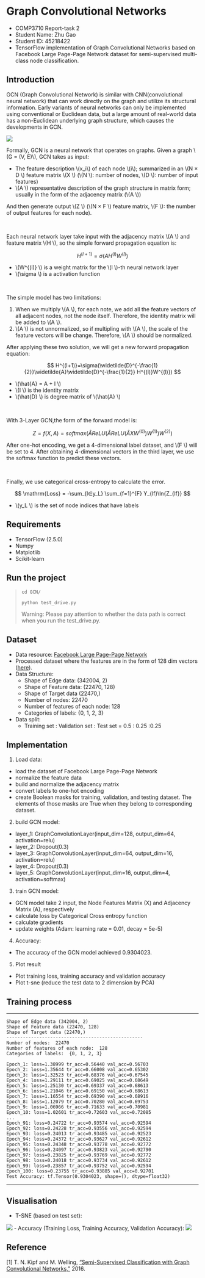 # Graph Convolutional Networks


 - COMP3710 Report-task 2
 - Student Name: Zhu Gao
 - Student ID: 45218422
 - TensorFlow implementation of Graph Convolutional Networks based on Facebook Large Page-Page Network dataset for semi-supervised multi-class node classification.


## Introduction

GCN (Graph Convolutional Network) is similar with CNN(convolutional neural network) that can work directly on the graph and utilize its structural information. Early variants of neural networks can only be implemented using conventional or Euclidean data, but a large amount of real-world data has a non-Euclidean underlying graph structure, which causes the developments in GCN.


<img src="https://github.com/SteveInUQ/PatternFlow/blob/topic-recognition/recognition/s4521842_GCN/GCN/image/GCN_process.png?raw=true">

<br/>

Formally, GCN is a neural network that operates on graphs. Given a graph \\(G = (V, E)\\), GCN takes as input:

- The feature description \\(x_i\\) of each node \\(i\\); summarized in an \\(N × D \\) feature matrix \\(X \\) (\\(N \\): number of nodes, \\(D \\): number of input features)
- \\(A \\) representative description of the graph structure in matrix form; usually in the form of the adjacency matrix (\\(A \\))

And then generate output \\(Z \\) (\\(N × F \\) feature matrix, \\(F \\): the number of output features for each node). 

<br/>

Each neural network layer take input with the adjacency matrix \\(A \\) and feature matrix \\(H \\), so the simple forward propagation equation is:

$$H^{(l+1)}=\sigma(AH^{(l)}W^{(l)})$$

- \\(W^{(l)} \\) is a weight matrix for the \\(l \\)-th neural network layer 
- \\(\sigma \\) is a activation function

<br/>

The simple model has two limitations:

1. When we multiply \\(A \\), for each note, we add all the feature vectors of all adjacent nodes, not the node itself. Therefore, the identity matrix will be added to \\(A \\).
2. \\(A \\) is not unnormalized, so if multipling with \\(A \\), the scale of the feature vectors will be change. Therefore, \\(A \\) should be normalized.

After applying these two solution, we will get a new forward propagation equation:

$$
H^{(l+1)}=\sigma(\widetilde{D}^{-\frac{1}{2}}\widetilde{A}\widetilde{D}^{-\frac{1}{2}} H^{(l)}W^{(l)})
$$

- \\(\hat{A} = A + I \\)
- \\(I \\) is the identity matrix
- \\(\hat{D} \\) is degree matrix of \\(\hat{A} \\)

<br/>

With 3-Layer GCN,the form of the forward model is:

$$
Z = f(X,A) = softmax(\hat{A}ReLU(\hat{A} ReLU(\hat{A} X W^{(0)}) W^{(1)}) W^{(2)})
$$

After one-hot encoding, we get a 4-dimensional label dataset, and \\(F \\) will be set to 4. After obtaining 4-dimensional vectors in the third layer, we use the softmax function to predict these vectors.

<br/>

Finally, we use categorical cross-entropy to calculate the error.

$$
\mathrm{Loss} = -\sum_{l∈y_L} \sum_{f=1}^{F} Y_{lf}\ln{Z_{lf}}
$$

- \\(y_L \\) is the set of node indices that have labels



## Requirements

- TensorFlow (2.5.0)
- Numpy
- Matplotlib
- Scikit-learn

## Run the project

> <code>cd GCN/</code>
> 
> <code>python test_drive.py</code>
> <p>Warning: Please pay attention to whether the data path is correct when you run the test_drive.py.</p>

## Dataset
- Data resource: [Facebook Large Page-Page Network](https://snap.stanford.edu/data/facebook-large-page-page-network.html)
- Processed dataset where the features are in the form of 128 dim vectors ([here](https://graphmining.ai/datasets/ptg/facebook.npz)).
- Data Structure:
    - Shape of Edge data: (342004, 2)
    - Shape of Feature data: (22470, 128)
    - Shape of Target data (22470,)
    - Number of nodes:  22470
    - Number of features of each node: 128
    - Categories of labels: {0, 1, 2, 3}
- Data split: 
    - Training set : Validation set : Test set = 0.5 : 0.25 :0.25

## Implementation 

1. Load data:

- load the dataset of Facebook Large Page-Page Network
- normalize the feature data
- build and normalize the adjacency matrix
- convert labels to one-hot encoding
- create Boolean masks for training, validation, and testing dataset. The elements of those masks are True when they belong to corresponding dataset. 

2. build GCN model: 

- layer_1: GraphConvolutionLayer(input_dim=128, output_dim=64, activation=relu)
- layer_2: Dropout(0.3)
- layer_3: GraphConvolutionLayer(input_dim=64, output_dim=16, activation=relu)
- layer_4: Dropout(0.3)
- layer_5: GraphConvolutionLayer(input_dim=16, output_dim=4, activation=softmax)

3. train GCN model:

- GCN model take 2 input, the Node Features Matrix (X) and Adjacency Matrix (A), respectively
- calculate loss by Categorical Cross entropy function
- calculate gradients
- update weights (Adam: learning rate = 0.01, decay = 5e-5)

4. Accuracy:

- The accuracy of the GCN model achieved 0.9304023.
    
5. Plot result

- Plot training loss, training accuracy and validation accuracy
- Plot t-sne (reduce the test data to 2 dimension by PCA)

## Training process

_________________
```
Shape of Edge data (342004, 2)
Shape of Feature data (22470, 128)
Shape of Target data (22470,)
--------------------------------------------------
Number of nodes:  22470
Number of features of each node:  128
Categories of labels:  {0, 1, 2, 3}

Epoch_1: loss=1.38999 tr_acc=0.56440 val_acc=0.56703
Epoch_2: loss=1.35644 tr_acc=0.66008 val_acc=0.65302
Epoch_3: loss=1.32523 tr_acc=0.68376 val_acc=0.67545
Epoch_4: loss=1.29111 tr_acc=0.69025 val_acc=0.68649
Epoch_5: loss=1.25130 tr_acc=0.69337 val_acc=0.68613
Epoch_6: loss=1.21046 tr_acc=0.69150 val_acc=0.68613
Epoch_7: loss=1.16554 tr_acc=0.69390 val_acc=0.68916
Epoch_8: loss=1.12079 tr_acc=0.70280 val_acc=0.69753
Epoch_9: loss=1.06966 tr_acc=0.71633 val_acc=0.70981
Epoch_10: loss=1.02601 tr_acc=0.72603 val_acc=0.72085
...
Epoch_91: loss=0.24722 tr_acc=0.93574 val_acc=0.92594
Epoch_92: loss=0.24228 tr_acc=0.93556 val_acc=0.92594
Epoch_93: loss=0.24013 tr_acc=0.93485 val_acc=0.92523
Epoch_94: loss=0.24372 tr_acc=0.93627 val_acc=0.92612
Epoch_95: loss=0.24348 tr_acc=0.93778 val_acc=0.92772
Epoch_96: loss=0.24097 tr_acc=0.93823 val_acc=0.92790
Epoch_97: loss=0.23825 tr_acc=0.93769 val_acc=0.92772
Epoch_98: loss=0.24018 tr_acc=0.93734 val_acc=0.92612
Epoch_99: loss=0.23857 tr_acc=0.93752 val_acc=0.92594
Epoch_100: loss=0.23755 tr_acc=0.93885 val_acc=0.92701
Test Accuracy: tf.Tensor(0.9304023, shape=(), dtype=float32)
```
_________________

## Visualisation

- T-SNE (based on test set):
<img src="https://github.com/SteveInUQ/PatternFlow/blob/topic-recognition/recognition/s4521842_GCN/GCN/image/t-sne.png?raw=true">
- Accuracy (Training Loss, Training Accuracy, Validation Accuracy):
<img src="https://github.com/SteveInUQ/PatternFlow/blob/topic-recognition/recognition/s4521842_GCN/GCN/image/GCN_history.png?raw=true">

## Reference

[1] T. N. Kipf and M. Welling, [“Semi-Supervised Classification with Graph Convolutional Networks,”](http://arxiv.org/abs/1609.02907) 2016.

